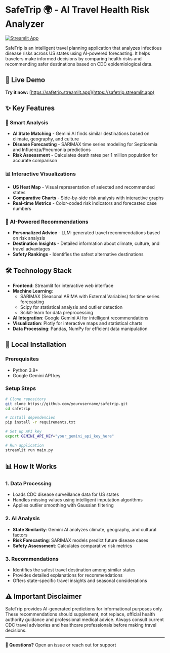 # SafeTrip 🌍 - AI Travel Health Risk Analyzer

[![Streamlit App](https://static.streamlit.io/badges/streamlit_badge_black_white.svg)](https://safetrip.streamlit.app)

SafeTrip is an intelligent travel planning application that analyzes infectious disease risks across US states using AI-powered forecasting. It helps travelers make informed decisions by comparing health risks and recommending safer destinations based on CDC epidemiological data.

## 🚀 Live Demo
**Try it now:** [https://safetrip.streamlit.app](https://safetrip.streamlit.app)

## ✨ Key Features

### 🎯 Smart Analysis
- **AI State Matching** - Gemini AI finds similar destinations based on climate, geography, and culture
- **Disease Forecasting** - SARIMAX time series modeling for Septicemia and Influenza/Pneumonia predictions
- **Risk Assessment** - Calculates death rates per 1 million population for accurate comparison

### 📊 Interactive Visualizations
- **US Heat Map** - Visual representation of selected and recommended states
- **Comparative Charts** - Side-by-side risk analysis with interactive graphs
- **Real-time Metrics** - Color-coded risk indicators and forecasted case numbers

### 🤖 AI-Powered Recommendations
- **Personalized Advice** - LLM-generated travel recommendations based on risk analysis
- **Destination Insights** - Detailed information about climate, culture, and travel advantages
- **Safety Rankings** - Identifies the safest alternative destinations

## 🛠️ Technology Stack

- **Frontend**: Streamlit for interactive web interface
- **Machine Learning**: 
  - SARIMAX (Seasonal ARIMA with External Variables) for time series forecasting
  - Scipy for statistical analysis and outlier detection
  - Scikit-learn for data preprocessing
- **AI Integration**: Google Gemini AI for intelligent recommendations
- **Visualization**: Plotly for interactive maps and statistical charts
- **Data Processing**: Pandas, NumPy for efficient data manipulation

## 🚀 Local Installation

### Prerequisites
- Python 3.8+
- Google Gemini API key

### Setup Steps
```bash
# Clone repository
git clone https://github.com/yourusername/safetrip.git
cd safetrip

# Install dependencies
pip install -r requirements.txt

# Set up API key
export GEMINI_API_KEY="your_gemini_api_key_here"

# Run application
streamlit run main.py
```

## 📊 How It Works

### 1. Data Processing
- Loads CDC disease surveillance data for US states
- Handles missing values using intelligent imputation algorithms
- Applies outlier smoothing with Gaussian filtering

### 2. AI Analysis
- **State Similarity**: Gemini AI analyzes climate, geography, and cultural factors
- **Risk Forecasting**: SARIMAX models predict future disease cases
- **Safety Assessment**: Calculates comparative risk metrics

### 3. Recommendations
- Identifies the safest travel destination among similar states
- Provides detailed explanations for recommendations
- Offers state-specific travel insights and seasonal considerations

## ⚠️ Important Disclaimer

SafeTrip provides AI-generated predictions for informational purposes only. These recommendations should supplement, not replace, official health authority guidance and professional medical advice. Always consult current CDC travel advisories and healthcare professionals before making travel decisions.

---

**📧 Questions?** Open an issue or reach out for support
